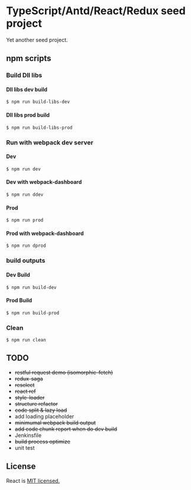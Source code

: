 # TypeScript/Antd/React/Redux seed project

Yet another seed project.

## npm scripts

### Build Dll libs

#### Dll libs dev build

```
$ npm run build-libs-dev
```

#### Dll libs prod build

```
$ npm run build-libs-prod
```

### Run with webpack dev server

#### Dev

```
$ npm run dev
```

#### Dev with webpack-dashboard

```
$ npm run ddev
```

#### Prod

```
$ npm run prod
```

#### Prod with webpack-dashboard

```
$ npm run dprod
```

### build outputs

#### Dev Build

```
$ npm run build-dev
```

#### Prod Build

```
$ npm run build-prod
```

### Clean

```
$ npm run clean
```

## TODO

- ~~restful request demo (isomorphic-fetch)~~
- ~~redux-saga~~
- ~~reselect~~
- ~~react ref~~
- ~~style-loader~~
- ~~structure refactor~~
- ~~code split & lazy load~~
- add loading placeholder
- ~~minimumal webpack build output~~
- ~~add code chunk report when do dev build~~
- Jenkinsfile
- ~~build process optimize~~
- unit test

## License
React is [MIT licensed.](https://github.com/facebook/react/blob/master/LICENSE)